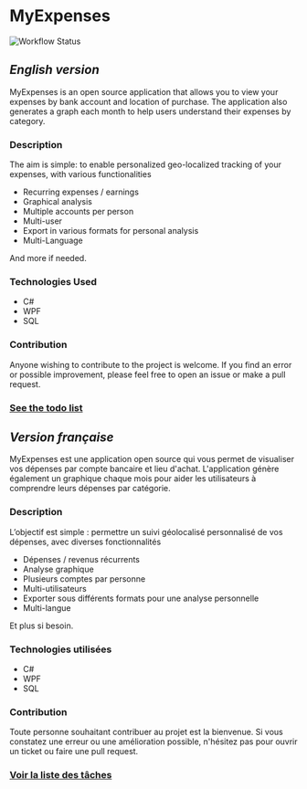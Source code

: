 # MyExpenses

![Workflow Status](https://github.com/TheR7angelo/MyExpenses/actions/workflows/build.yaml/badge.svg)

## _English version_

MyExpenses is an open source application that allows you to view your expenses by bank account and location of purchase.
The application also generates a graph each month to help users understand their expenses by category.

### Description

The aim is simple: to enable personalized geo-localized tracking of your expenses, with various functionalities

- Recurring expenses / earnings
- Graphical analysis
- Multiple accounts per person
- Multi-user
- Export in various formats for personal analysis
- Multi-Language

And more if needed.

### Technologies Used

- C#
- WPF
- SQL
<!-- - Maui -->

### Contribution

Anyone wishing to contribute to the project is welcome. If you find an error or possible improvement, please feel free
to open an issue or make a pull request.

### [See the todo list](TODO%20LIST.md)

## _Version française_

MyExpenses est une application open source qui vous permet de visualiser vos dépenses par compte bancaire et lieu d'achat.
L'application génère également un graphique chaque mois pour aider les utilisateurs à comprendre leurs dépenses par catégorie.

### Description

L’objectif est simple : permettre un suivi géolocalisé personnalisé de vos dépenses, avec diverses fonctionnalités

- Dépenses / revenus récurrents
- Analyse graphique
- Plusieurs comptes par personne
- Multi-utilisateurs
- Exporter sous différents formats pour une analyse personnelle
- Multi-langue

Et plus si besoin.

### Technologies utilisées

- C#
- WPF
- SQL
<!-- - Maui -->

### Contribution

Toute personne souhaitant contribuer au projet est la bienvenue. Si vous constatez une erreur ou une amélioration possible, n'hésitez pas
pour ouvrir un ticket ou faire une pull request.

### [Voir la liste des tâches](TODO%20LIST.md)
